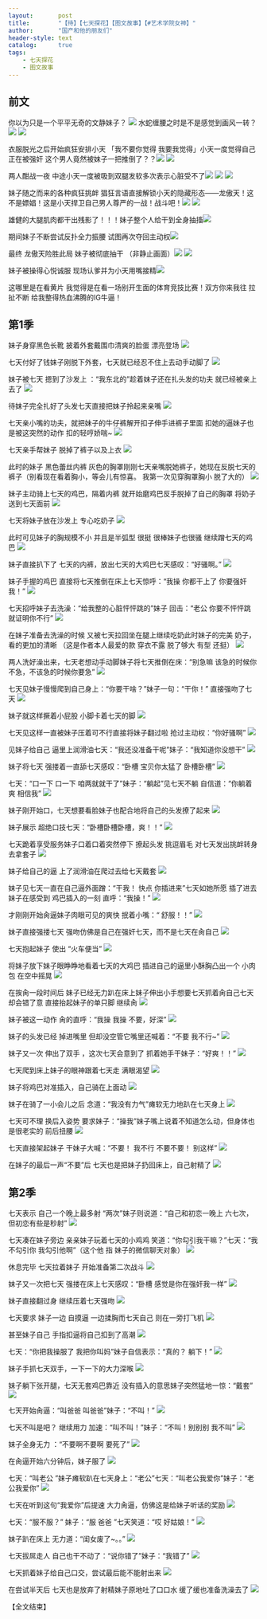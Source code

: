 ```yaml
---
layout:       post
title:        "【待】【七天探花】【图文故事】【#艺术学院女神】"
author:       "国产和他的朋友们"
header-style: text
catalog:      true
tags:
    - 七天探花
    - 图文故事
---
```


## 前文
你以为只是一个平平无奇的文静妹子？
![](https://t.tmh7.app/tupian/forum/202412/05/103703faknlg5uqnjfgqee.gif)
水蛇缠腰之时是不是感觉到画风一转？![](https://jooao.com/tupian/forum/202411/01/234610x0i0229vhczerzrh.gif)
![](https://jooao.com/tupian/forum/202411/01/234620vuzda9sqasdq1169.gif)

衣服脱光之后开始疯狂安排小天 「我不要你觉得 我要我觉得」小天一度觉得自己正在被强奸 这个男人竟然被妹子一把推倒了？？![](https://jooao.com/tupian/forum/202411/01/234636cnt8e9333n6geo3o.gif)
![](https://jooao.com/tupian/forum/202411/01/233948iwcwjcxxpq1b8wdz.gif)

两人酣战一夜 中途小天一度被吸到双腿发软多次表示心脏受不了![](https://jooao.com/tupian/forum/202411/01/234023x3loojlr1msrq38s.gif)
![](https://jooao.com/tupian/forum/202412/05/104946xput37bcckf3hk7c.gif)
![](https://jooao.com/tupian/forum/202411/01/234729zsrr11hldwtu22l5.gif)

妹子随之而来的各种疯狂挑衅 猖狂言语直接解锁小天的隐藏形态——龙傲天！这不是嫖娼！这是小天捍卫自己男人尊严的一战！战斗吧！![](https://jooao.com/tupian/forum/202411/01/234750z2qzc769ks80qc6k.gif)
![](https://jooao.com/tupian/forum/202411/01/234038qidjjcobqgp2axmw.gif)

雄健的大腿肌肉都干出残影了！！！妹子整个人给干到全身抽搐![](https://jooao.com/tupian/forum/202411/01/234044hqvn6x62o2f6fz8u.gif)

期间妹子不断尝试反扑全力振腰 试图再次夺回主动权![](https://jooao.com/tupian/forum/202411/01/234048n87wggx3hc0axk8c.gif)

最终 龙傲天险胜此局 妹子被彻底抽干 （非静止画面）![](https://jooao.com/tupian/forum/202411/01/234113pqg6nr9n7qmb9xmg.gif)
![](https://jooao.com/tupian/forum/202411/01/234122zz7zi9cxxuuc9zuu.gif)

妹子被操得心悦诚服 现场认爹并为小天用嘴接精![](https://jooao.com/tupian/forum/202411/01/234130zkefydhwwfq6af0e.gif)

这哪里是在看黄片 我觉得是在看一场别开生面的体育竞技比赛！双方你来我往 拉扯不断 给我整得热血沸腾的IG牛逼！

## 第1季

妹子身穿黑色长靴 披着外套戴围巾清爽的脸蛋 漂亮登场
![](https://t.tmh7.app/tupian/forum/202412/05/103703faknlg5uqnjfgqee.gif)

七天付好了钱妹子刚脱下外套，七天就已经忍不住上去动手动脚了
![](https://t.tmh7.app/tupian/forum/202412/05/103705tydnjjxiyjuiccld.gif)

妹子被七天 摁到了沙发上 ：“我东北的”趁着妹子还在扎头发的功夫 就已经被亲上去了
![](https://t.tmh7.app/tupian/forum/202412/05/103706ew5wx5z3lxiwrzri.gif)

待妹子完全扎好了头发七天直接把妹子拎起来亲嘴
![](https://t.tmh7.app/tupian/forum/202412/05/103708t6i6cej7v1zjt4s6.gif)

七天亲小嘴的功夫，就把妹子的牛仔裤解开扣子伸手进裤子里面 扣她的逼妹子也是被这突然的动作 扣的轻哼娇喘~
![](https://t.tmh7.app/tupian/forum/202412/05/103712vvjv4ovar94rvzrz.gif)

七天亲手帮妹子 脱掉了裤子以及上衣
![](https://t.tmh7.app/tupian/forum/202412/05/103715pc2ikoc9o9zjopzi.gif)

此时的妹子 黑色蕾丝内裤 灰色的胸罩刚刚七天亲嘴脱她裤子，她现在反脱七天的裤子（别看现在看着胸小，等会儿有惊喜。 我第一次见穿胸罩胸小 脱了大的）
![](https://t.tmh7.app/tupian/forum/202412/05/103726l2of92f04rriw2hv.gif)

妹子主动骑上七天的鸡巴，隔着内裤 就开始磨鸡巴反手脱掉了自己的胸罩 将奶子送到七天面前
![](https://t.tmh7.app/tupian/forum/202412/05/103741phjsjddsv335fffh.gif)

七天将妹子放在沙发上 专心吃奶子
![](https://t.tmh7.app/tupian/forum/202412/05/103756spyw5hx7yv9a7q5c.gif)

此时可见妹子的胸规模不小 并且是半弧型 很挺 很棒妹子也很骚 继续蹭七天的鸡巴
![](https://t.tmh7.app/tupian/forum/202412/05/103809n5yvbxvog51vi5yv.gif)

妹子直接扒下了 七天的内裤，放出七天的大鸡巴七天感叹：“好骚啊。”
![](https://t.tmh7.app/tupian/forum/202412/05/103822yiiz9hnid4q49ndd.gif)

妹子手握的鸡巴 直接将七天推倒在床上七天惊呼：“我操 你都干上了 你要强奸我！”
![](https://t.tmh7.app/tupian/forum/202412/05/103833ybc83uu8fevv8dm4.gif)

七天招呼妹子去洗澡：“给我整的心脏怦怦跳的”妹子 回击：“老公 你要不怦怦跳 就证明你不行”
![](https://t.tmh7.app/tupian/forum/202412/05/103845eo7grdkbndaon7an.gif)

在妹子准备去洗澡的时候 又被七天拉回坐在腿上继续吃奶此时妹子的完美 奶子，看的更加的清晰 （这是作者本人最爱的款 穿衣不露 脱了够大 有型 还挺）
![](https://t.tmh7.app/tupian/forum/202412/05/103857aftgacta7tl1dtao.gif)

两人洗好澡出来，七天老想动手动脚妹子将七天推倒在床：“别急嘛 该急的时候你不急，不该急的时候你要急”
![](https://t.tmh7.app/tupian/forum/202412/05/103902r7rr1ta09ga9j7gt.gif)

七天见妹子慢慢爬到自己身上：“你要干啥？”妹子一句：“干你！” 直接强吻了七天
![](https://t.tmh7.app/tupian/forum/202412/05/103914q9468n2gvg22wi6j.gif)

妹子就这样撅着小屁股 小脚卡着七天的脚
![](https://t.tmh7.app/tupian/forum/202412/05/103929o90ypjxj9axy0ych.gif)

七天见这样一直被妹子压着可不行直接将妹子翻过啦 抢过主动权：“你好骚啊”
![](https://t.tmh7.app/tupian/forum/202412/05/103943lbmvcxunmnnu90ag.gif)

见妹子给自己 逼里上润滑油七天：“我还没准备干呢”妹子：“我知道你没想干”
![](https://t.tmh7.app/tupian/forum/202412/05/103951rvvzvw0s0lzww50v.gif)

妹子将七天 强搂着一直舔七天感叹：“卧槽 宝贝你太猛了 卧槽卧槽”
![](https://t.tmh7.app/tupian/forum/202412/05/104003mg31ffgbyclbzq75.gif)

七天：“口一下 口一下 咱两就就干了”妹子：“躺起”见七天不躺 自信道：“你躺着爽 相信我”
![](https://t.tmh7.app/tupian/forum/202412/05/104014t1dhd8l2ddc1pmy8.gif)

妹子刚开始口，七天想要看脸妹子也配合地将自己的头发撩了起来
![](https://t.tmh7.app/tupian/forum/202412/05/104022onpqc7zbv1zxaab7.gif)

妹子展示 超绝口技七天：“卧槽卧槽卧槽，爽！！”
![](https://t.tmh7.app/tupian/forum/202412/05/104037md1xlu99968zmau1.gif)

七天跪着享受服务妹子口着口着突然停下 撩起头发 挑逗眉毛 对七天发出挑衅转身去拿套子
![](https://t.tmh7.app/tupian/forum/202412/05/104048ftijod6mdbjyyyof.gif)

妹子给自己的逼 上了润滑油在爬过去给七天戴套
![](https://t.tmh7.app/tupian/forum/202412/05/104101jwbnoh9ffw539z2h.gif)

妹子见七天一直在自己逼外面蹭：“干我！ 快点 你插进来”七天如她所愿 插了进去妹子在感受到 鸡巴插入的一刻 直呼：“我操！”
![](https://t.tmh7.app/tupian/forum/202412/05/104112xihbg3hhvfwlrv32.gif)

才刚刚开始肏逼妹子肉眼可见的爽快 抿着小嘴：“ 舒服！！”
![](https://t.tmh7.app/tupian/forum/202412/05/104126iyjbd1y7i9a9ezua.gif)

妹子直接强搂七天 强吻仿佛是自己在强奸七天，而不是七天在肏自己
![](https://t.tmh7.app/tupian/forum/202412/05/104137wj0aaiv04zj03zq6.gif)

七天抱起妹子 使出 “火车便当”
![](https://t.tmh7.app/tupian/forum/202412/05/104153ovz6562fvf25jrz2.gif)

将妹子放下妹子眼睁睁地看着七天的大鸡巴 插进自己的逼里小酥胸凸出一个 小肉包 在空中摇晃
![](https://t.tmh7.app/tupian/forum/202412/05/104206recvlsc7aislbfnl.gif)

在挨肏一段时间后 妹子已经无力趴在床上妹子伸出小手想要七天抓着肏自己七天却会错了意 直接抬起妹子的单只脚 继续肏
![](https://t.tmh7.app/tupian/forum/202412/05/104228s27qwpz8txqky423.gif)

妹子被这一动作 肏的直呼：“我操 我操 不要，好深”
![](https://t.tmh7.app/tupian/forum/202412/05/104242w5lypjjyopdfycjf.gif)

妹子的头发已经 掉进嘴里 但却没空管它嘴里还喊着：“不要 我不行~”
![](https://t.tmh7.app/tupian/forum/202412/05/104246i0bghc8c6bd64cgw.gif)

妹子又一次 伸出了双手 ，这次七天会意到了 抓着她手干妹子：“好爽！！”
![](https://t.tmh7.app/tupian/forum/202412/05/104256zlo0yy87ynynr6jz.gif)

七天爬到床上妹子的眼神跟着七天走 满眼渴望
![](https://t.tmh7.app/tupian/forum/202412/05/104305k4safshs0s5whvsh.gif)

妹子将鸡巴对准插入，自己骑在上面动
![](https://t.tmh7.app/tupian/forum/202412/05/104317p5uulx6qzleq4b4z.gif)

妹子在骑了一小会儿之后 念道：“我没有力气”瘫软无力地趴在七天身上
![](https://t.tmh7.app/tupian/forum/202412/05/104327sf78yaf7z3zqjd3g.gif)

七天可不理 换后入姿势 要求妹子：“操我”妹子嘴上说着不知道怎么动，但身体也是很老实的 前后扭腰
![](https://t.tmh7.app/tupian/forum/202412/05/104337ac828ba0ui4a0x8x.gif)

七天直接架起妹子 干妹子大喊：“不要！ 我不行 不要不要！ 别这样”
![](https://t.tmh7.app/tupian/forum/202412/05/104348g42h1dnjp9pi4mj7.gif)

在妹子的最后一声“不要”后 七天也是把妹子扔回床上，自己射精了
![](https://t.tmh7.app/tupian/forum/202412/05/104359siiyqyj2wqmm044c.gif)

## 第2季

七天表示 自己一个晚上最多射 “两次”妹子则说道：“自己和初恋一晚上 六七次， 但初恋有些是秒射”
![](https://t.tmh7.app/tupian/forum/202412/05/104412p8ippojpnibnsyni.gif)

七天凑在妹子旁边 亲亲妹子玩着七天的小鸡鸡 笑道：“你勾引我干嘛？”七天：“我不勾引你 我勾引他啊”（这个他 指 妹子的微信聊天对象）
![](https://t.tmh7.app/tupian/forum/202412/05/104418ggh9s7ossgadalla.gif)

休息完毕 七天拉着妹子 开始准备第二次战斗
![](https://t.tmh7.app/tupian/forum/202412/05/104427v9ivb2zz9h9ie419.gif)

妹子又一次把七天 强搂在床上七天感叹：“卧槽 感觉是你在强奸我一样”
![](https://t.tmh7.app/tupian/forum/202412/05/104440bq77qwynz408niqq.gif)

妹子直接翻过身 继续压着七天强吻
![](https://t.tmh7.app/tupian/forum/202412/05/104452hqcm3q5aom5djmhz.gif)

七天要求 妹子一边 自摸逼 一边揉胸而七天自己 则在一旁打飞机
![](https://t.tmh7.app/tupian/forum/202412/05/104502tkk3ta89jvloiaio.gif)

甚至妹子自己 手指扣逼将自己扣到了高潮
![](https://t.tmh7.app/tupian/forum/202412/05/104514b2df2ra2daz2020d.gif)

七天：“你把我操服了 我把你叫妈”妹子自信表示：“真的？ 躺下！”
![](https://t.tmh7.app/tupian/forum/202412/05/104525xufa1a6ruifl1zur.gif)

妹子手抓七天双手，一下一下的大力深喉
![](https://t.tmh7.app/tupian/forum/202412/05/104538oqnmhbvdktkbtmt0.gif)

妹子躺下张开腿，七天无套鸡巴靠近 没有插入的意思妹子突然猛地一惊：“戴套”
![](https://t.tmh7.app/tupian/forum/202412/05/104549ngfjp11fd7pd2lg3.gif)

七天开始肏逼：“叫爸爸 叫爸爸”妹子：“不叫！”
![](https://t.tmh7.app/tupian/forum/202412/05/104556hvh0wf7t2fth9v0f.gif)

七天不叫是吧？ 继续用力 加速：“叫不叫！”妹子：“不叫！别别别 我不叫”
![](https://t.tmh7.app/tupian/forum/202412/05/104606qe4h4bp1khlyyihp.gif)

妹子全身无力 ：“不要啊不要啊 要死了”
![](https://t.tmh7.app/tupian/forum/202412/05/104613p1ro7fjij1aqtnoe.gif)

在肏逼开始六分钟后，妹子服了
![](https://t.tmh7.app/tupian/forum/202412/05/104626ymj8eg3zjnzg4lm4.gif)

七天：“叫老公 ”妹子瘫软趴在七天身上：“老公”七天：“叫老公我爱你”妹子：“老公我爱你”
![](https://t.tmh7.app/tupian/forum/202412/05/104637iocaii0tii7h9c80.gif)

七天在听到这句“我爱你”后提速 大力肏逼，仿佛这是给妹子听话的奖励
![](https://t.tmh7.app/tupian/forum/202412/05/104646f62n26maa5ans1ma.gif)

七天：“服不服？” 妹子：“服 爸爸 ”七天笑道：“哎 好姑娘！”
![](https://t.tmh7.app/tupian/forum/202412/05/104658ueuinuuggup59uc7.gif)

妹子趴在床上 无力道：“闺女废了~。。”
![](https://t.tmh7.app/tupian/forum/202412/05/104708cer4dez4t8dr88i2.gif)

七天拔屌走人 自己也干不动了：“说你错了”妹子：“我错了”
![](https://t.tmh7.app/tupian/forum/202412/05/104721d5a6o79fxffbxf7b.gif)

七天抓着妹子给自己口交，尝试最后能不能射出来
![](https://t.tmh7.app/tupian/forum/202412/05/104728f2mxgqqqxju7hqj7.gif)

在尝试半天后 七天也是放弃了射精妹子原地吐了口口水 缓了缓也准备洗澡去了
![](https://t.tmh7.app/tupian/forum/202412/05/104738wmhm48izhffe44et.gif)

【全文结束】